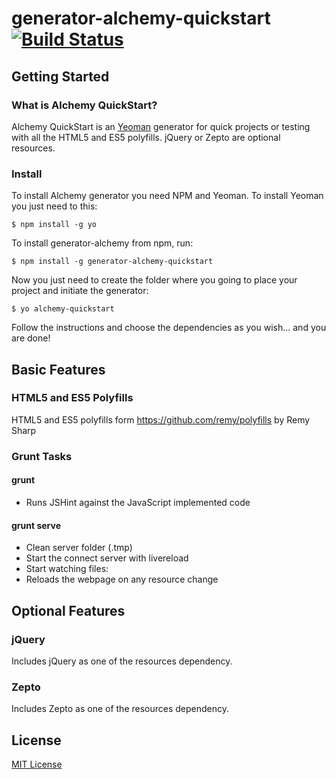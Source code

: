 # generator-alchemy-quickstart [![Build Status](https://secure.travis-ci.org/marcol/generator-alchemy-quickstart.svg?branch=master)](https://travis-ci.org/marcol/generator-alchemy-quickstart)


## Getting Started

### What is Alchemy QuickStart?

Alchemy QuickStart is an [Yeoman](http://yeoman.io) generator for quick projects or testing with all the HTML5 and ES5 polyfills. jQuery or Zepto are optional resources.

### Install

To install Alchemy generator you need NPM and Yeoman. To install Yeoman you just need to this:

```
$ npm install -g yo
```

To install generator-alchemy from npm, run:

```
$ npm install -g generator-alchemy-quickstart
```

Now you just need to create the folder where you going to place your project and initiate the generator:

```
$ yo alchemy-quickstart
```

Follow the instructions and choose the dependencies as you wish... and you are done!


## Basic Features

### HTML5 and ES5 Polyfills
HTML5 and ES5 polyfills form https://github.com/remy/polyfills by Remy Sharp

### Grunt Tasks

#### grunt

 * Runs JSHint against the JavaScript implemented code

#### grunt serve

 * Clean server folder (.tmp)
 * Start the connect server with livereload
 * Start watching files:
  * Reloads the webpage on any resource change

## Optional Features

### jQuery
Includes jQuery as one of the resources dependency.

### Zepto
Includes Zepto as one of the resources dependency.

## License

[MIT License](http://en.wikipedia.org/wiki/MIT_License)
